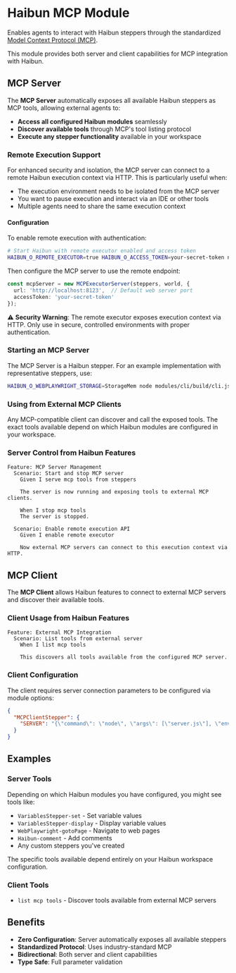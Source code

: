 # Haibun MCP Module

Enables agents to interact with Haibun steppers through the standardized [Model Context Protocol (MCP)](https://modelcontextprotocol.io/).

This module provides both server and client capabilities for MCP integration with Haibun.

## MCP Server

The **MCP Server** automatically exposes all available Haibun steppers as MCP tools, allowing external agents to:

- **Access all configured Haibun modules** seamlessly
- **Discover available tools** through MCP's tool listing protocol
- **Execute any stepper functionality** available in your workspace

### Remote Execution Support

For enhanced security and isolation, the MCP server can connect to a remote Haibun execution context via HTTP. This is particularly useful when:

- The execution environment needs to be isolated from the MCP server
- You want to pause execution and interact via an IDE or other tools
- Multiple agents need to share the same execution context

#### Configuration

To enable remote execution with authentication:

```bash
# Start Haibun with remote executor enabled and access token
HAIBUN_O_REMOTE_EXECUTOR=true HAIBUN_O_ACCESS_TOKEN=your-secret-token node modules/cli/build/cli.js --cwd modules/mcp/test tests
```

Then configure the MCP server to use the remote endpoint:

```typescript
const mcpServer = new MCPExecutorServer(steppers, world, {
  url: 'http://localhost:8123',  // Default web server port
  accessToken: 'your-secret-token'
});
```

⚠️ **Security Warning**: The remote executor exposes execution context via HTTP. Only use in secure, controlled environments with proper authentication.

### Starting an MCP Server

The MCP Server is a Haibun stepper. For an example implementation with representative steppers, use:

```bash
HAIBUN_O_WEBPLAYWRIGHT_STORAGE=StorageMem node modules/cli/build/cli.js --cwd modules/mcp/test tests
```

### Using from External MCP Clients
Any MCP-compatible client can discover and call the exposed tools. The exact tools available depend on which Haibun modules are configured in your workspace.

### Server Control from Haibun Features
```gherkin
Feature: MCP Server Management
  Scenario: Start and stop MCP server
    Given I serve mcp tools from steppers

    The server is now running and exposing tools to external MCP clients.

    When I stop mcp tools
    The server is stopped.

  Scenario: Enable remote execution API
    Given I enable remote executor

    Now external MCP servers can connect to this execution context via HTTP.
```

## MCP Client

The **MCP Client** allows Haibun features to connect to external MCP servers and discover their available tools.

### Client Usage from Haibun Features
```gherkin
Feature: External MCP Integration
  Scenario: List tools from external server
    When I list mcp tools

    This discovers all tools available from the configured MCP server.
```

### Client Configuration
The client requires server connection parameters to be configured via module options:
```json
{
  "MCPClientStepper": {
    "SERVER": "{\"command\": \"node\", \"args\": [\"server.js\"], \"env\": {}}"
  }
}
```

## Examples

### Server Tools
Depending on which Haibun modules you have configured, you might see tools like:

- `VariablesStepper-set` - Set variable values
- `VariablesStepper-display` - Display variable values
- `WebPlaywright-gotoPage` - Navigate to web pages
- `Haibun-comment` - Add comments
- Any custom steppers you've created

The specific tools available depend entirely on your Haibun workspace configuration.

### Client Tools
- `list mcp tools` - Discover tools available from external MCP servers

## Benefits

- **Zero Configuration**: Server automatically exposes all available steppers
- **Standardized Protocol**: Uses industry-standard MCP
- **Bidirectional**: Both server and client capabilities
- **Type Safe**: Full parameter validation
